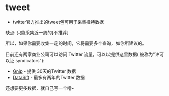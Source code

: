 # tweet
- twitter官方推出的tweet包可用于采集推特数据

缺点: 只能采集近一周的[不推荐]

所以，如果你需要收集一定的时间，它将需要多个查询，如你所建议的。

目前还有两家商业公司可以访问 Twitter 流量，可以以提供这里数据( 被称为"许可以证 syndicators"):

- [Gnip](http://gnip.com/) - 提供 30天的Twitter 数据
- [DataSift](http://datasift.com/) - 最多有两年的Twitter 数据

还想要更多数据，就自己写一个噜~